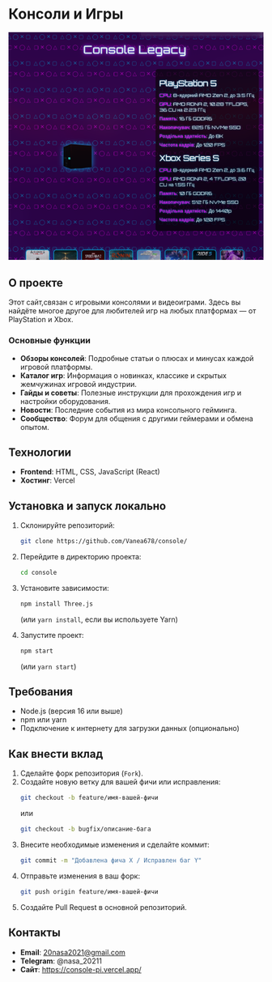 # Консоли и Игры
![image](https://github.com/Vanea678/console/blob/main/Console.png)
## О проекте

Этот сайт,связан с игровыми консолями и видеоиграми. Здесь вы найдёте многое другое для любителей игр на любых платформах — от PlayStation и Xbox.

### Основные функции
- **Обзоры консолей**: Подробные статьи о плюсах и минусах каждой игровой платформы.
- **Каталог игр**: Информация о новинках, классике и скрытых жемчужинах игровой индустрии.
- **Гайды и советы**: Полезные инструкции для прохождения игр и настройки оборудования.
- **Новости**: Последние события из мира консольного гейминга.
- **Сообщество**: Форум для общения с другими геймерами и обмена опытом.

## Технологии
- **Frontend**: HTML, CSS, JavaScript (React)
- **Хостинг**: Vercel 

## Установка и запуск локально

1.  Склонируйте репозиторий:
    ```bash
    git clone https://github.com/Vanea678/console/
    ```
2.  Перейдите в директорию проекта:
    ```bash
    cd console
    ```
3.  Установите зависимости:
    ```bash
    npm install Three.js
    ```
    (или `yarn install`, если вы используете Yarn)

4.  Запустите проект:
    ```bash
    npm start
    ```
    (или `yarn start`)

## Требования
- Node.js (версия 16 или выше)
- npm или yarn
- Подключение к интернету для загрузки данных (опционально)

## Как внести вклад

1.  Сделайте форк репозитория (`Fork`).
2.  Создайте новую ветку для вашей фичи или исправления:
    ```bash
    git checkout -b feature/имя-вашей-фичи
    ```
    или
    ```bash
    git checkout -b bugfix/описание-бага
    ```
3.  Внесите необходимые изменения и сделайте коммит:
    ```bash
    git commit -m "Добавлена фича X / Исправлен баг Y"
    ```
4.  Отправьте изменения в ваш форк:
    ```bash
    git push origin feature/имя-вашей-фичи
    ```
5.  Создайте Pull Request в основной репозиторий.

## Контакты
- **Email**: 20nasa2021@gmail.com
- **Telegram**: @nasa_20211
- **Сайт**: https://console-pi.vercel.app/

